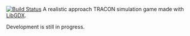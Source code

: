 [![Build Status](https://travis-ci.org/Bombbird2001/ATC-Sim.svg?branch=master)](https://travis-ci.org/Bombbird2001/ATC-Sim)
A realistic approach TRACON simulation game made with [LibGDX](https://libgdx.badlogicgames.com/).

Development is still in progress.